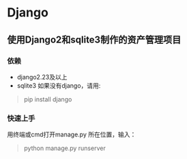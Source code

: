 # Django
## 使用Django2和sqlite3制作的资产管理项目

### 依赖

- django2.23及以上
- sqlite3
如果没有django，请用:
> pip install django


### 快速上手
用终端或cmd打开manage.py 所在位置，输入：
> python manage.py runserver
